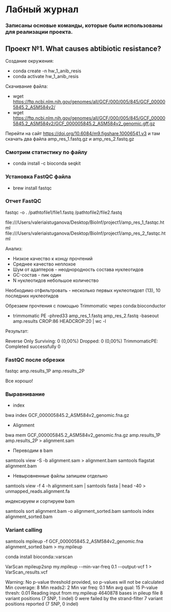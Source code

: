 #  Лабный журнал 

###  Записаны основые команды, которые были использованы для реализации проекта.

## Проект №1. What causes abtibiotic resistance?

Создание окружения:

- conda create -n hw_1_anib_resis
- conda activate hw_1_anib_resis

Скачивание файла: 

- wget https://ftp.ncbi.nlm.nih.gov/genomes/all/GCF/000/005/845/GCF_000005845.2_ASM584v2/
- wget https://ftp.ncbi.nlm.nih.gov/genomes/all/GCF/000/005/845/GCF_000005845.2_ASM584v2/GCF_000005845.2_ASM584v2_genomic.gff.gz
  
Перейти на сайт https://doi.org/10.6084/m9.figshare.10006541.v3 и там скачать два файла amp_res_1.fastq.gz и amp_res_2.fastq.gz

### Смотрим статистику по файлу 

- conda install -c bioconda seqkit


### Установка FastQC файла 

- brew install fastqc

### Отчет FastQC

fastqc -o . /pathtofile1/file1.fastq /pathtofile2/file2.fastq 

file:///Users/valeriaistuganova/Desktop/BioInf/project1/amp_res_1_fastqc.html
file:///Users/valeriaistuganova/Desktop/BioInf/project1/amp_res_2_fastqc.html

Анализ:

- Низкое качество к концу прочтений
- Среднее качество неплохое
- Шум от адаптеров - неоднородность состава нуклеотидов
- GC-состав - пик один
- N нуклеотидов небольшое количество

Необходимо отфильтровать - несколько первых нуклеотидовт (13), 10 последних нуклеотидов 

Обрезаем прочтения с помощью Trimmomatic через conda:bioconductor

- trimmomatic PE -phred33 amp_res_1.fastq amp_res_2.fastq -baseout amp.results CROP:86 HEADCROP:20 | wc -l

Результат: 

Reverse Only Surviving: 0 (0,00%) Dropped: 0 (0,00%)
TrimmomaticPE: Completed successfully
       0

### FastQC после обрезки 

fastqc amp.results_1P amp.results_2P

Все хорошо!

### Выравнивание

- index 

bwa index GCF_000005845.2_ASM584v2_genomic.fna.gz 

- Alignment 

bwa mem GCF_000005845.2_ASM584v2_genomic.fna.gz amp.results_1P amp.results_2P > alignment.sam 

- Переводим в bam 

samtools view -S -b alignment.sam > alignment.bam
samtools flagstat alignment.bam

- Невыровненные файлы запишем отдельно 

samtools view -f 4 -h alignment.sam | samtools fasta | head -40 > unmapped_reads.alignment.fa  

индексируем и сортируем bam 

samtools sort alignment.bam -o alignment_sorted.bam
samtools index alignment_sorted.bam

### Variant calling

samtools mpileup -f GCF_000005845.2_ASM584v2_genomic.fna alignment_sorted.bam >  my.mpileup

conda install bioconda::varscan

VarScan mpileup2snp my.mpileup --min-var-freq 0.1 --output-vcf 1 > VarScan_results.vcf 

Warning: No p-value threshold provided, so p-values will not be calculated
Min coverage:	8
Min reads2:	2
Min var freq:	0.1
Min avg qual:	15
P-value thresh:	0.01
Reading input from my.mpileup
4640878 bases in pileup file
8 variant positions (7 SNP, 1 indel)
0 were failed by the strand-filter
7 variant positions reported (7 SNP, 0 indel)

















